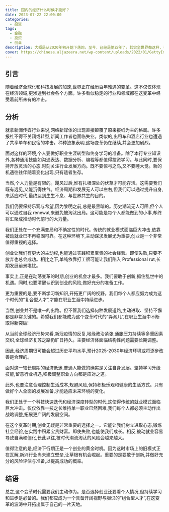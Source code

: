 ```yaml
---
title: 国内的经济什么时候才能好？
date: 2023-07-22 22:00:00
categories:
  - 投资
tags:
  - 金融
  - 投资
  - 创业
description: 大概是从2020年初开始下落的。至今，已经是第四年了。其实全世界都这样，不仅是中国。大家都不好过。
cover: https://chinese.aljazeera.net/wp-content/uploads/2022/01/GettyImages-1302620984.jpg?resize=770%2C513&quality=80
---
```


## 引言

随着经济全球化和科技发展的加速,世界正在经历百年难遇的变革。这不仅仅体现在经济领域,更渗透到社会各个方面。许多看似稳定的行业和领域都在这变革中经受着前所未有的冲击。

## 分析

就拿新闻传媒行业来说,网络新媒体的出现直接颠覆了原来报纸为主的格局。许多报社不得不关闭或转型,新闻工作者也面临失业。类似的,出租车和酒店行业也遭遇了共享单车和民宿的冲击。种种迹象表明,这场变革仍在继续,并会更加剧烈。

面对这样的环境,个人要做好职业生涯转型和终身学习的准备。除了本行专业知识外,各种通用技能如沟通表达、数据分析、编程等都值得投资学习。与此同时,要保持开放灵活的心态,时刻关注行业发展方向。既不要惊弓之鸟,又不要睡大觉。新的机遇往往伴随着变化出现,只有适者生存。

当然,个人力量是有限的。飓风过后,惟有扎根深处的伏草才可能存活。这需要我们既有远见,又能沉得住气。经济周期和发展无人可以左右,但我们可以通过提升自身,来适应时代,最终达到生生不息、与世界共生的目的。

我们仍要保持乐观与希望,因为黎明之前,总是最黑暗的。历史潮流无人可阻,但个人可以通过自我 renewal,来避免被淘汰出局。这可能是每个人都能做到的小事,却终将汇聚成推动时代前行的大力量。

我们正处在一个充满变局和不确定性的时代。传统的就业模式面临巨大冲击,依靠被动就业已不再稳固可靠。在这种环境下,主动谋求发展尤为重要,创业是一个非常值得重视的选择。

创业让我们有更大的主动权,也能通过实践积累宝贵的社会经验。即使失败,只要不放弃也总会成功。相比之下,单纯依靠打工很可能让我们陷入 Professional rut,长期发展前景堪忧。

事实上,正是在动荡变革的时期,创业的机会才最多。我们要敢于创新,抓住乱世中的机遇。同时,也要清醒认识到创业的风险,做好充分的准备工作。

更为重要的是,要不断学习新知识,开拓更广阔的视野。我们每个人都应努力成为这个时代的“复合型人才”,才能在职业生涯中持续进步。

当然,创业并不是唯一的出路。但不管我们选择何种发展道路,主动进取、坚持不懈都是非常关键的。希望我们都能成为这个变革时代的“弄潮儿”,在职业生涯中不断取得新突破!

从当前全球经济形势来看,新冠疫情的反复,地缘政治紧张,通胀压力持续等多重因素交织,全球经济复苏之路仍旷日持久。主要经济体面临结构性问题需要长期调整。

因此,经济周期很可能会超过历史平均水平,预计2025-2030年经济环境或将逐步改善是合理的。

面对这一较长周期的经济低迷,普通人能做的确实是关注自身发展。坚持学习升级技能,留意行业机遇,积极调整职业方向都是应对之道。

此外,也要注意合理控制生活成本,规避风险,保持积极乐观和健康的生活方式。只有做好个人全面的发展准备,才能适应未来环境的变化。

我们正处于一个科技快速迭代和经济深度转型的时代,这使得传统的就业模式面临巨大冲击。仅仅依靠一技之长维持单一职业已然困难,我们每个人都必须主动作出战略调整,拓展更广阔的发展空间。

在这个变革时期,创业无疑是非常重要的选择之一。它能让我们树立进取心态,锻炼社会经验,在实践中积累宝贵财富。即使失败,也能使我们成长。相反,被动就业容易导致自满和僵化,长此以往,被时代潮流淘汰的风险会越来越大。

值得注意的是,经济下行期正是一个创业的黄金时机。因为这时市场上的旧模式正在瓦解,新兴行业尚未建立壁垒,让草根有机会崛起。重要的是要敢于创新,并做好充分的风险评估与准备,以提高成功的概率。

## 结语 

总之,这个变革时代需要我们主动作为。是否选择创业还要看个人情况,但持续学习和进步是必备的。我们都应成为一个具备开阔视野与胆识的“组合型人才”,在这变革的波涛中开拓出属于自己的一片天地。